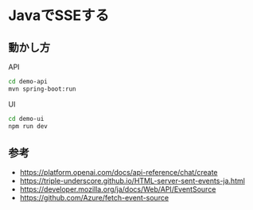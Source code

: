 # JavaでSSEする

## 動かし方

API

```bash
cd demo-api
mvn spring-boot:run
```

UI

```bash
cd demo-ui
npm run dev
```

## 参考

- https://platform.openai.com/docs/api-reference/chat/create
- https://triple-underscore.github.io/HTML-server-sent-events-ja.html
- https://developer.mozilla.org/ja/docs/Web/API/EventSource
- https://github.com/Azure/fetch-event-source

